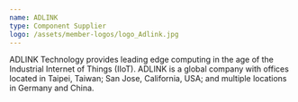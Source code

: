 ```yaml
---
name: ADLINK
type: Component Supplier
logo: /assets/member-logos/logo_Adlink.jpg
---
```

ADLINK Technology provides leading edge computing in the age of the Industrial Internet of Things (IIoT). ADLINK is a global company with offices located in Taipei, Taiwan; San Jose, California, USA; and multiple locations in Germany and China.
